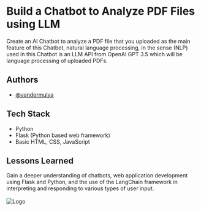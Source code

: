 # Build a Chatbot to Analyze PDF Files using LLM

Create an AI Chatbot to analyze a PDF file that you uploaded as the main feature of this Chatbot, natural language processing, in the sense (NLP) used in this Chatbot is an LLM API from OpenAI GPT 3.5 which will be language processing of uploaded PDFs.


## Authors

- [@vandermulya](https://www.github.com/vandermulya)


## Tech Stack

- Python
- Flask (Python based web framework)
- Basic HTML, CSS, JavaScript


## Lessons Learned

Gain a deeper understanding of chatbots, web application development using Flask and Python, and the use of the LangChain framework in interpreting and responding to various types of user input.\
\
![Logo](https://sn-portals-cognitiveclass.s3.us-south.cloud-object-storage.appdomain.cloud/lmzotycs3p11f936gx1u5drchdrk)
